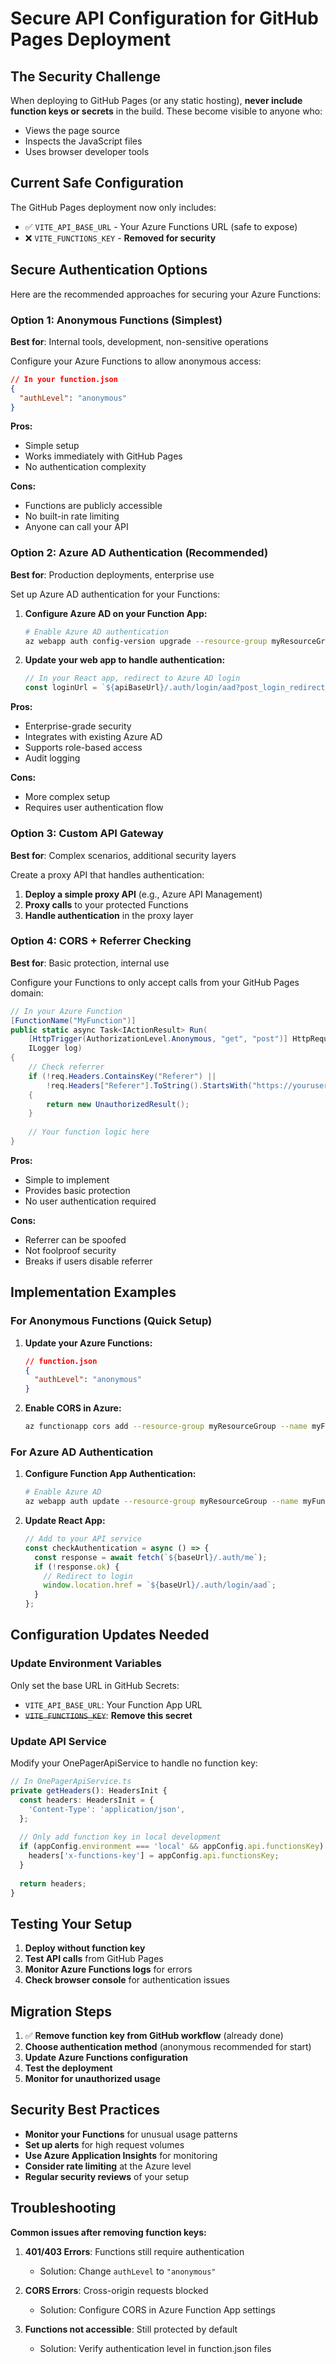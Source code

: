 # Secure API Configuration for GitHub Pages Deployment

## The Security Challenge

When deploying to GitHub Pages (or any static hosting), **never include function keys or secrets** in the build. These become visible to anyone who:
- Views the page source
- Inspects the JavaScript files
- Uses browser developer tools

## Current Safe Configuration

The GitHub Pages deployment now only includes:
- ✅ `VITE_API_BASE_URL` - Your Azure Functions URL (safe to expose)
- ❌ `VITE_FUNCTIONS_KEY` - **Removed for security**

## Secure Authentication Options

Here are the recommended approaches for securing your Azure Functions:

### Option 1: Anonymous Functions (Simplest)
**Best for**: Internal tools, development, non-sensitive operations

Configure your Azure Functions to allow anonymous access:

```json
// In your function.json
{
  "authLevel": "anonymous"
}
```

**Pros:**
- Simple setup
- Works immediately with GitHub Pages
- No authentication complexity

**Cons:**
- Functions are publicly accessible
- No built-in rate limiting
- Anyone can call your API

### Option 2: Azure AD Authentication (Recommended)
**Best for**: Production deployments, enterprise use

Set up Azure AD authentication for your Functions:

1. **Configure Azure AD on your Function App:**
   ```bash
   # Enable Azure AD authentication
   az webapp auth config-version upgrade --resource-group myResourceGroup --name myFunctionApp
   ```

2. **Update your web app to handle authentication:**
   ```javascript
   // In your React app, redirect to Azure AD login
   const loginUrl = `${apiBaseUrl}/.auth/login/aad?post_login_redirect_url=${window.location.origin}`;
   ```

**Pros:**
- Enterprise-grade security
- Integrates with existing Azure AD
- Supports role-based access
- Audit logging

**Cons:**
- More complex setup
- Requires user authentication flow

### Option 3: Custom API Gateway
**Best for**: Complex scenarios, additional security layers

Create a proxy API that handles authentication:

1. **Deploy a simple proxy API** (e.g., Azure API Management)
2. **Proxy calls** to your protected Functions
3. **Handle authentication** in the proxy layer

### Option 4: CORS + Referrer Checking
**Best for**: Basic protection, internal use

Configure your Functions to only accept calls from your GitHub Pages domain:

```csharp
// In your Azure Function
[FunctionName("MyFunction")]
public static async Task<IActionResult> Run(
    [HttpTrigger(AuthorizationLevel.Anonymous, "get", "post")] HttpRequest req,
    ILogger log)
{
    // Check referrer
    if (!req.Headers.ContainsKey("Referer") || 
        !req.Headers["Referer"].ToString().StartsWith("https://yourusername.github.io/"))
    {
        return new UnauthorizedResult();
    }
    
    // Your function logic here
}
```

**Pros:**
- Simple to implement
- Provides basic protection
- No user authentication required

**Cons:**
- Referrer can be spoofed
- Not foolproof security
- Breaks if users disable referrer

## Implementation Examples

### For Anonymous Functions (Quick Setup)

1. **Update your Azure Functions:**
   ```json
   // function.json
   {
     "authLevel": "anonymous"
   }
   ```

2. **Enable CORS in Azure:**
   ```bash
   az functionapp cors add --resource-group myResourceGroup --name myFunctionApp --allowed-origins https://yourusername.github.io
   ```

### For Azure AD Authentication

1. **Configure Function App Authentication:**
   ```bash
   # Enable Azure AD
   az webapp auth update --resource-group myResourceGroup --name myFunctionApp --enabled true --action LoginWithAzureActiveDirectory
   ```

2. **Update React App:**
   ```typescript
   // Add to your API service
   const checkAuthentication = async () => {
     const response = await fetch(`${baseUrl}/.auth/me`);
     if (!response.ok) {
       // Redirect to login
       window.location.href = `${baseUrl}/.auth/login/aad`;
     }
   };
   ```

## Configuration Updates Needed

### Update Environment Variables
Only set the base URL in GitHub Secrets:
- `VITE_API_BASE_URL`: Your Function App URL
- ~~`VITE_FUNCTIONS_KEY`~~: **Remove this secret**

### Update API Service
Modify your OnePagerApiService to handle no function key:

```typescript
// In OnePagerApiService.ts
private getHeaders(): HeadersInit {
  const headers: HeadersInit = {
    'Content-Type': 'application/json',
  };
  
  // Only add function key in local development
  if (appConfig.environment === 'local' && appConfig.api.functionsKey) {
    headers['x-functions-key'] = appConfig.api.functionsKey;
  }
  
  return headers;
}
```

## Testing Your Setup

1. **Deploy without function key**
2. **Test API calls** from GitHub Pages
3. **Monitor Azure Functions logs** for errors
4. **Check browser console** for authentication issues

## Migration Steps

1. ✅ **Remove function key from GitHub workflow** (already done)
2. **Choose authentication method** (anonymous recommended for start)
3. **Update Azure Functions configuration**
4. **Test the deployment**
5. **Monitor for unauthorized usage**

## Security Best Practices

- **Monitor your Functions** for unusual usage patterns
- **Set up alerts** for high request volumes
- **Use Azure Application Insights** for monitoring
- **Consider rate limiting** at the Azure level
- **Regular security reviews** of your setup

## Troubleshooting

**Common issues after removing function keys:**

1. **401/403 Errors**: Functions still require authentication
   - Solution: Change `authLevel` to `"anonymous"`

2. **CORS Errors**: Cross-origin requests blocked
   - Solution: Configure CORS in Azure Function App settings

3. **Functions not accessible**: Still protected by default
   - Solution: Verify authentication level in function.json files
